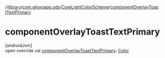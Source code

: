 //[library](../../../index.md)/[com.glovoapp.uds](../index.md)/[CoreLightColorScheme](index.md)/[componentOverlayToastTextPrimary](component-overlay-toast-text-primary.md)

# componentOverlayToastTextPrimary

[androidJvm]\
open override val [componentOverlayToastTextPrimary](component-overlay-toast-text-primary.md): [Color](https://developer.android.com/reference/kotlin/androidx/compose/ui/graphics/Color.html)
